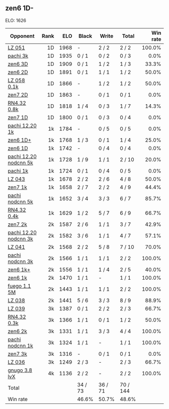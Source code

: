 ## zen6 1D- ##

ELO: 1626

Opponent | Rank | ELO | Black | Write | Total | Win rate
---------|-----:|----:|-------|-------|-------|-------:
[LZ 051](LZ%20051.md) | 1D | 1968 | - | 2 / 2 | 2 / 2 | 100.0%
[pachi 3k](pachi%203k.md) | 1D | 1935 | 0 / 1 | 0 / 2 | 0 / 3 | 0.0%
[zen6 3D](zen6%203D.md) | 1D | 1909 | 0 / 1 | 1 / 2 | 1 / 3 | 33.3%
[zen6 2D](zen6%202D.md) | 1D | 1891 | 0 / 1 | 1 / 1 | 1 / 2 | 50.0%
[LZ 058 0.1k](LZ%20058%200.1k.md) | 1D | 1866 | - | 1 / 2 | 1 / 2 | 50.0%
[zen7 2D](zen7%202D.md) | 1D | 1863 | - | 0 / 1 | 0 / 1 | 0.0%
[RN4.32 0.8k](RN4.32%200.8k.md) | 1D | 1818 | 1 / 4 | 0 / 3 | 1 / 7 | 14.3%
[zen7 1D](zen7%201D.md) | 1D | 1800 | 0 / 1 | 0 / 3 | 0 / 4 | 0.0%
[pachi 12.20 1k](pachi%2012.20%201k.md) | 1k | 1784 | - | 0 / 5 | 0 / 5 | 0.0%
[zen6 1D+](zen6%201D+.md) | 1k | 1768 | 1 / 3 | 0 / 1 | 1 / 4 | 25.0%
[zen6 1D](zen6%201D.md) | 1k | 1742 | - | 0 / 4 | 0 / 4 | 0.0%
[pachi 12.20 nodcnn 5k](pachi%2012.20%20nodcnn%205k.md) | 1k | 1728 | 1 / 9 | 1 / 1 | 2 / 10 | 20.0%
[pachi 1k](pachi%201k.md) | 1k | 1724 | 0 / 1 | 0 / 4 | 0 / 5 | 0.0%
[LZ 043](LZ%20043.md) | 1k | 1678 | 2 / 2 | 2 / 6 | 4 / 8 | 50.0%
[zen7 1k](zen7%201k.md) | 1k | 1658 | 2 / 7 | 2 / 2 | 4 / 9 | 44.4%
[pachi nodcnn 5k](pachi%20nodcnn%205k.md) | 1k | 1652 | 3 / 4 | 3 / 3 | 6 / 7 | 85.7%
[RN4.32 0.4k](RN4.32%200.4k.md) | 1k | 1629 | 1 / 2 | 5 / 7 | 6 / 9 | 66.7%
[zen7 2k](zen7%202k.md) | 2k | 1587 | 2 / 6 | 1 / 1 | 3 / 7 | 42.9%
[pachi 12.20 nodcnn 3k](pachi%2012.20%20nodcnn%203k.md) | 2k | 1582 | 3 / 6 | 1 / 1 | 4 / 7 | 57.1%
[LZ 041](LZ%20041.md) | 2k | 1568 | 2 / 2 | 5 / 8 | 7 / 10 | 70.0%
[pachi nodcnn 3k](pachi%20nodcnn%203k.md) | 2k | 1566 | 1 / 1 | 1 / 1 | 2 / 2 | 100.0%
[zen6 1k+](zen6%201k+.md) | 2k | 1556 | 1 / 1 | 1 / 4 | 2 / 5 | 40.0%
[zen6 1k](zen6%201k.md) | 2k | 1470 | 1 / 1 | - | 1 / 1 | 100.0%
[fuego 1.1 5M](fuego%201.1%205M.md) | 2k | 1443 | 1 / 1 | 1 / 1 | 2 / 2 | 100.0%
[LZ 038](LZ%20038.md) | 2k | 1441 | 5 / 6 | 3 / 3 | 8 / 9 | 88.9%
[LZ 039](LZ%20039.md) | 3k | 1387 | 0 / 1 | 2 / 2 | 2 / 3 | 66.7%
[RN4.32 0.3k](RN4.32%200.3k.md) | 3k | 1366 | 1 / 1 | 0 / 1 | 1 / 2 | 50.0%
[zen6 2k](zen6%202k.md) | 3k | 1331 | 1 / 1 | 3 / 3 | 4 / 4 | 100.0%
[pachi nodcnn 1k](pachi%20nodcnn%201k.md) | 3k | 1324 | 1 / 1 | - | 1 / 1 | 100.0%
[zen7 3k](zen7%203k.md) | 3k | 1316 | - | 0 / 1 | 0 / 1 | 0.0%
[LZ 036](LZ%20036.md) | 3k | 1249 | 2 / 3 | - | 2 / 3 | 66.7%
[gnugo 3.8 lvX](gnugo%203.8%20lvX.md) | 4k | 1136 | 2 / 2 | - | 2 / 2 | 100.0%
Total | | | 34 / 73 | 36 / 71 | 70 / 144 | 
Win rate| | | 46.6% | 50.7% | 48.6% | 
